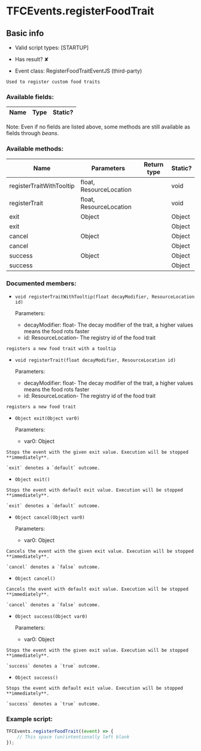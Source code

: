 # TFCEvents.registerFoodTrait

## Basic info

- Valid script types: [STARTUP]

- Has result? ✘

- Event class: RegisterFoodTraitEventJS (third-party)

```
Used to register custom food traits
```

### Available fields:

| Name | Type | Static? |
| ---- | ---- | ------- |

Note: Even if no fields are listed above, some methods are still available as fields through *beans*.

### Available methods:

| Name | Parameters | Return type | Static? |
| ---- | ---------- | ----------- | ------- |
| registerTraitWithTooltip | float, ResourceLocation |  | void | ✘ |
| registerTrait | float, ResourceLocation |  | void | ✘ |
| exit | Object |  | Object | ✘ |
| exit |  |  | Object | ✘ |
| cancel | Object |  | Object | ✘ |
| cancel |  |  | Object | ✘ |
| success | Object |  | Object | ✘ |
| success |  |  | Object | ✘ |


### Documented members:

- `void registerTraitWithTooltip(float decayModifier, ResourceLocation id)`

  Parameters:
  - decayModifier: float- The decay modifier of the trait, a higher values means the food rots faster
  - id: ResourceLocation- The registry id of the food trait

```
registers a new food trait with a tooltip
```

- `void registerTrait(float decayModifier, ResourceLocation id)`

  Parameters:
  - decayModifier: float- The decay modifier of the trait, a higher values means the food rots faster
  - id: ResourceLocation- The registry id of the food trait

```
registers a new food trait
```

- `Object exit(Object var0)`

  Parameters:
  - var0: Object

```
Stops the event with the given exit value. Execution will be stopped **immediately**.

`exit` denotes a `default` outcome.
```

- `Object exit()`
```
Stops the event with default exit value. Execution will be stopped **immediately**.

`exit` denotes a `default` outcome.
```

- `Object cancel(Object var0)`

  Parameters:
  - var0: Object

```
Cancels the event with the given exit value. Execution will be stopped **immediately**.

`cancel` denotes a `false` outcome.
```

- `Object cancel()`
```
Cancels the event with default exit value. Execution will be stopped **immediately**.

`cancel` denotes a `false` outcome.
```

- `Object success(Object var0)`

  Parameters:
  - var0: Object

```
Stops the event with the given exit value. Execution will be stopped **immediately**.

`success` denotes a `true` outcome.
```

- `Object success()`
```
Stops the event with default exit value. Execution will be stopped **immediately**.

`success` denotes a `true` outcome.
```



### Example script:

```js
TFCEvents.registerFoodTrait((event) => {
	// This space (un)intentionally left blank
});
```

